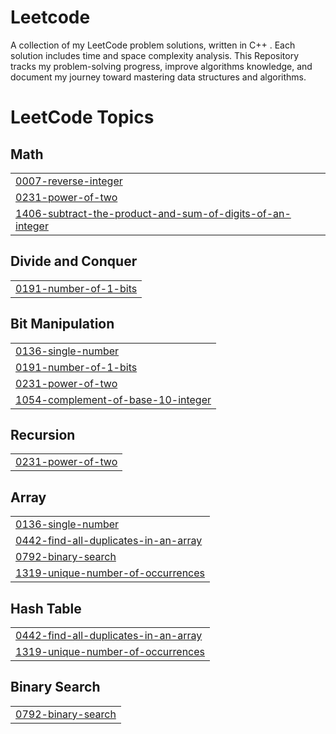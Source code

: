 # Leetcode
A collection of my LeetCode problem solutions, written in C++ . Each solution includes time and space complexity analysis. This Repository tracks my problem-solving progress, improve algorithms knowledge, and document my journey toward mastering data structures and algorithms.

<!---LeetCode Topics Start-->
# LeetCode Topics
## Math
|  |
| ------- |
| [0007-reverse-integer](https://github.com/ehti-90/Leetcode/tree/master/0007-reverse-integer) |
| [0231-power-of-two](https://github.com/ehti-90/Leetcode/tree/master/0231-power-of-two) |
| [1406-subtract-the-product-and-sum-of-digits-of-an-integer](https://github.com/ehti-90/Leetcode/tree/master/1406-subtract-the-product-and-sum-of-digits-of-an-integer) |
## Divide and Conquer
|  |
| ------- |
| [0191-number-of-1-bits](https://github.com/ehti-90/Leetcode/tree/master/0191-number-of-1-bits) |
## Bit Manipulation
|  |
| ------- |
| [0136-single-number](https://github.com/ehti-90/Leetcode/tree/master/0136-single-number) |
| [0191-number-of-1-bits](https://github.com/ehti-90/Leetcode/tree/master/0191-number-of-1-bits) |
| [0231-power-of-two](https://github.com/ehti-90/Leetcode/tree/master/0231-power-of-two) |
| [1054-complement-of-base-10-integer](https://github.com/ehti-90/Leetcode/tree/master/1054-complement-of-base-10-integer) |
## Recursion
|  |
| ------- |
| [0231-power-of-two](https://github.com/ehti-90/Leetcode/tree/master/0231-power-of-two) |
## Array
|  |
| ------- |
| [0136-single-number](https://github.com/ehti-90/Leetcode/tree/master/0136-single-number) |
| [0442-find-all-duplicates-in-an-array](https://github.com/ehti-90/Leetcode/tree/master/0442-find-all-duplicates-in-an-array) |
| [0792-binary-search](https://github.com/ehti-90/Leetcode/tree/master/0792-binary-search) |
| [1319-unique-number-of-occurrences](https://github.com/ehti-90/Leetcode/tree/master/1319-unique-number-of-occurrences) |
## Hash Table
|  |
| ------- |
| [0442-find-all-duplicates-in-an-array](https://github.com/ehti-90/Leetcode/tree/master/0442-find-all-duplicates-in-an-array) |
| [1319-unique-number-of-occurrences](https://github.com/ehti-90/Leetcode/tree/master/1319-unique-number-of-occurrences) |
## Binary Search
|  |
| ------- |
| [0792-binary-search](https://github.com/ehti-90/Leetcode/tree/master/0792-binary-search) |
<!---LeetCode Topics End-->
